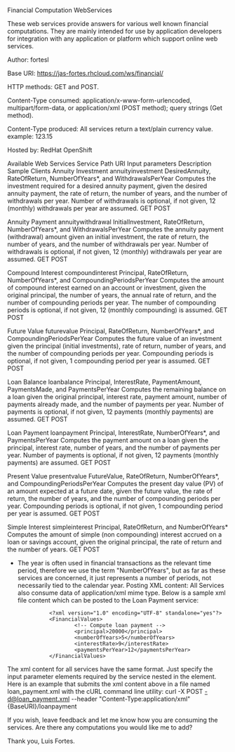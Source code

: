 Financial Computation WebServices

These web services provide answers for various well known financial computations. They are mainly intended for use by application developers for integration with any application or platform which support online web services.

Author: fortesl

Base URI: https://jas-fortes.rhcloud.com/ws/financial/

HTTP methods: GET and POST.

Content-Type consumed: application/x-www-form-urlencoded, multipart/form-data, or application/xml (POST method); query strings (Get method).

Content-Type produced: All services return a text/plain currency value. example: 123.15

Hosted by: RedHat OpenShift

Available Web Services
Service	Path URI	Input parameters	Description	Sample Clients
Annuity Investment	annuityinvestment	DesiredAnnuity, RateOfReturn, NumberOfYears*, and WithdrawalsPerYear	Computes the investment required for a desired annuity payment, given the desired annuity payment, the rate of return, the number of years, and the number of withdrawals per year. Number of withdrawals is optional, if not given, 12 (monthly) withdrawals per year are assumed.	GET
POST

Annuity Payment	annuitywithdrawal	InitialInvestment, RateOfReturn, NumberOfYears*, and WithdrawalsPerYear	Computes the annuity payment (withdrawal) amount given an initial investment, the rate of return, the number of years, and the number of withdrawals per year. Number of withdrawals is optional, if not given, 12 (monthly) withdrawals per year are assumed.	GET
POST

Compound Interest	compoundinterest	Principal, RateOfReturn, NumberOfYears*, and CompoundingPeriodsPerYear	Computes the amount of compound interest earned on an account or investment, given the original principal, the number of years, the annual rate of return, and the number of compounding periods per year. The number of compounding periods is optional, if not given, 12 (monthly compounding) is assumed.	GET
POST

Future Value	futurevalue	Principal, RateOfReturn, NumberOfYears*, and CompoundingPeriodsPerYear	Computes the future value of an investment given the principal (initial investments), rate of return, number of years, and the number of compounding periods per year. Compounding periods is optional, if not given, 1 compounding period per year is assumed.	GET
POST

Loan Balance	loanbalance	Principal, InterestRate, PaymentAmount, PaymentsMade, and PaymentsPerYear	Computes the remaining balance on a loan given the original principal, interest rate, payment amount, number of payments already made, and the number of payments per year. Number of payments is optional, if not given, 12 payments (monthly payments) are assumed.	GET
POST

Loan Payment	loanpayment	Principal, InterestRate, NumberOfYears*, and PaymentsPerYear	Computes the payment amount on a loan given the principal, interest rate, number of years, and the number of payments per year. Number of payments is optional, if not given, 12 payments (monthly payments) are assumed.	GET
POST

Present Value	presentvalue	FutureValue, RateOfReturn, NumberOfYears*, and CompoundingPeriodsPerYear	Computes the present day value (PV) of an amount expected at a future date, given the future value, the rate of return, the number of years, and the number of compounding periods per year. Compounding periods is optional, if not given, 1 compounding period per year is assumed.	GET
POST

Simple Interest	simpleinterest	Principal, RateOfReturn, and NumberOfYears*	Computes the amount of simple (non compounding) interest accrued on a loan or savings account, given the original principal, the rate of return and the number of years.	GET
POST

* The year is often used in financial transactions as the relevant time period, therefore we use the term "NumberOfYears", but as far as these services are concerned, it just represents a number of periods, not necessarily tied to the calendar year.
Posting XML content: All Services also consume data of application/xml mime type. Below is a sample xml file content which can be posted to the Loan Payment service:

                <?xml version="1.0" encoding="UTF-8" standalone="yes"?>
                <FinancialValues>
                        <!-- Compute loan payment -->
                        <principal>20000</principal>
                        <numberOfYears>5</numberOfYears>
                        <interestRate>9</interestRate>
                        <paymentsPerYear>12</paymentsPerYear>
                </FinancialValues>
                
The xml content for all services have the same format. Just specify the input parameter elements required by the service nested in the <FinancialValues> element. 
Here is an example that submits the xml content above in a file named loan_payment.xml with the cURL command line utility:
curl -X POST -d@loan_payment.xml --header "Content-Type:application/xml" {BaseURI}/loanpayment

If you wish, leave feedback and let me know how you are consuming the services. Are there any computations you would like me to add?

Thank you,
Luis Fortes.
